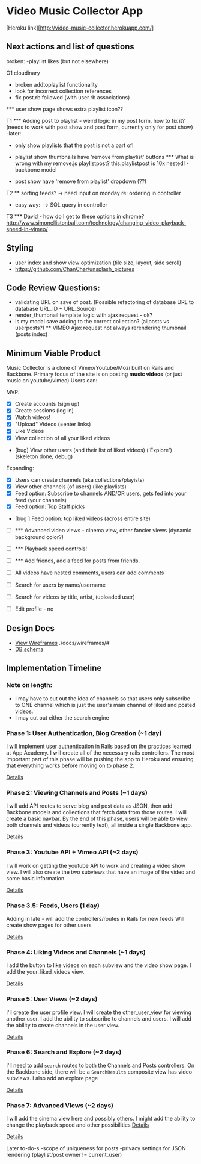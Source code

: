 # Video Music Collector App

[Heroku link][http://video-music-collector.herokuapp.com/]

[heroku]: TBD

## Next actions and list of questions

broken:
-playlist likes (but not elsewhere)

O1 cloudinary

* broken addtoplaylist functionality
* look for incorrect collection references
* fix post.rb followed (with user.rb associations)

*** user show page shows extra playlist icon??

T1
*** Adding post to playlist - weird logic in my post form, how to fix it? (needs to work with post show and post form, currently only for post show)
 -later:
  + only show playlists that the post is not a part of!

  + playlist show thumbnails have 'remove from playlist' buttons
*** What is wrong with my remove.js playlistpost? this.playlistpost is 10x nested!
-backbone model

  + post show have 'remove from playlist' dropdown (??)

T2
** sorting feeds? -> need input on monday re: ordering in controller
- easy way:
--> SQL query in controller
<!-- - hard way: in view, add an event listener. click sort : sortPosts.
takes the eventCurrentTarget and overwrites the collection.comparator method
bad way would then rerender the whole page -->

T3
*** David - how do I get to these options in chrome? http://www.simonellistonball.com/technology/changing-video-playback-speed-in-vimeo/


## Styling
* user index and show view optimization (tile size, layout, side scroll)
* https://github.com/ChanChar/unsplash_pictures


## Code Review Questions:
* validating URL on save of post. (Possible refactoring of database URL to
  database URL_ID + URL_Source)
* render_thumbnail template logic with ajax request - ok?
* is my modal save adding to the correct collection? (allposts vs userposts?)
** VIMEO Ajax request not always rerendering thumbnail (posts index)


## Minimum Viable Product
Music Collector is a clone of Vimeo/Youtube/Mozi built on Rails and Backbone.
Primary focus of the site is on posting **music videos** (or just music on youtube/vimeo)
Users can:



MVP:
- [x] Create accounts (sign up)
- [x] Create sessions (log in)
- [X] Watch videos!
- [X] "Upload" Videos (=enter links)
- [X] Like Videos
- [X] View collection of all your liked videos
- [bug] View other users (and their list of liked videos) ('Explore') (skeleton done, debug)

Expanding:

- [X] Users can create channels (aka collections/playists)
- [X] View other channels (of users) (like playlists)
- [X] Feed option: Subscribe to channels AND/OR users, gets fed into your feed (your channels)
- [X] Feed option: Top Staff picks
- [bug ] Feed option: top liked videos (across entire site)
- [ ] *** Advanced video views - cinema view, other fancier views (dynamic background color?)
- [ ] *** Playback speed controls!
- [ ] *** Add friends, add a feed for posts from friends.
- [ ] All videos have nested comments, users can add comments
- [ ] Search for users by name/username
- [ ] Search for videos by title, artist, (uploaded user)
- [ ] Edit profile - no


## Design Docs
* [View Wireframes][views] ./docs/wireframes/#
* [DB schema][schema]

[views]: ./docs/views.md
[schema]: ./docs/schema.md

## Implementation Timeline

### Note on length:
* I may have to cut out the idea of channels so that users only subscribe to ONE channel
which is just the user's main channel of liked and posted videos.
* I may cut out either the search engine

### Phase 1: User Authentication, Blog Creation (~1 day)
I will implement user authentication in Rails based on the practices learned at
App Academy. I will create all of the necessary rails controllers.
The most important part of this phase will
be pushing the app to Heroku and ensuring that everything works before moving on
to phase 2.

[Details][phase-one]

### Phase 2: Viewing Channels and Posts (~1 days)
I will add API routes to serve blog and post data as JSON, then add Backbone
models and collections that fetch data from those routes. I will create a
basic navbar. By the end of this
phase, users will be able to view both channels and videos
(currently text), all inside a single Backbone app.

[Details][phase-two]

### Phase 3: Youtube API + Vimeo API (~2 days)
I will work on getting the youtube API to work and creating a video show view.
I will also create the two subviews that have an image of the video and some
basic information.

[Details][phase-three]

### Phase 3.5: Feeds, Users (1 day)
Adding in late - will add the controllers/routes in Rails for new feeds
Will create show pages for other users

[Details][phase-three]

### Phase 4: Liking Videos and Channels (~1 days)
I add the button to like videos on each subview and the video show page.
I add the your_liked_videos view.

[Details][phase-four]


### Phase 5: User Views (~2 days)
I'll create the user profile view. I will create the other_user_view for
viewing another user. I add the ability to subscribe to channels and users.
I will add the ability to create channels in the user view.

[Details][phase-five]

### Phase 6: Search and Explore (~2 days)
I'll need to add `search` routes to both the Channels and Posts controllers. On the
Backbone side, there will be a `SearchResults` composite view has video
subviews. I also add an explore page

[Details][phase-six]

### Phase 7: Advanced Views (~2 days)
I will add the cinema view here and possibly others.
I might add the ability to change the playback speed and other possibilities
[Details][phase-seven]


[Details][phase-seven]



[phase-one]: ./docs/phases/phase1.md
[phase-two]: ./docs/phases/phase2.md
[phase-three]: ./docs/phases/phase3.md
[phase-four]: ./docs/phases/phase4.md
[phase-five]: ./docs/phases/phase5.md
[phase-six]: ./docs/phases/phase6.md
[phase-seven]: ./docs/phases/phase7.md


Later to-do-s
-scope of uniqueness for posts
-privacy settings for JSON rendering (playlist/post owner != current_user)
